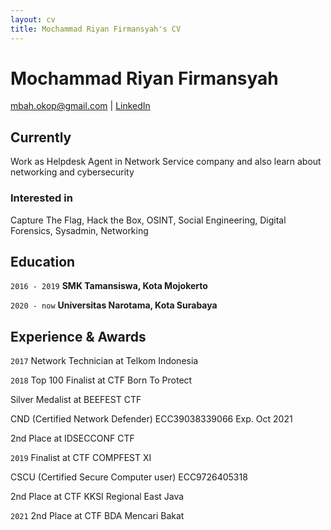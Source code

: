 ```yaml
---
layout: cv
title: Mochammad Riyan Firmansyah's CV
---
```

# Mochammad Riyan Firmansyah

<div id="webaddress">
<a href="mbah.okop@gmail.com">mbah.okop@gmail.com</a>
| <a href="linkedin.com/in/riyanfirmansyah/">LinkedIn</a>
</div>


## Currently

Work as Helpdesk Agent in Network Service company and also learn about networking and cybersecurity



### Interested in

Capture The Flag, Hack the Box, OSINT, Social Engineering, Digital Forensics, Sysadmin, Networking



## Education

`2016 - 2019`
__SMK Tamansiswa, Kota Mojokerto__


`2020 - now`
__Universitas Narotama, Kota Surabaya__



## Experience & Awards

`2017`
Network Technician at Telkom Indonesia


`2018`
Top 100 Finalist at CTF Born To Protect

Silver Medalist at BEEFEST CTF

CND (Certified Network
Defender) ECC39038339066 Exp. Oct 2021

2nd Place at IDSECCONF CTF


`2019`
Finalist at CTF COMPFEST XI

CSCU (Certified Secure
Computer user) ECC9726405318

2nd Place at CTF KKSI Regional East Java


`2021`
2nd Place at CTF BDA Mencari Bakat
